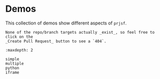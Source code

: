 # Demos

This collection of demos show different aspects of `prjsf`.

```{note}
None of the repo/branch targets actually _exist_, so feel free to click on the
_Create Pull Request_ button to see a `404`.
```

```{toctree}
:maxdepth: 2

simple
multiple
python
iframe
```
